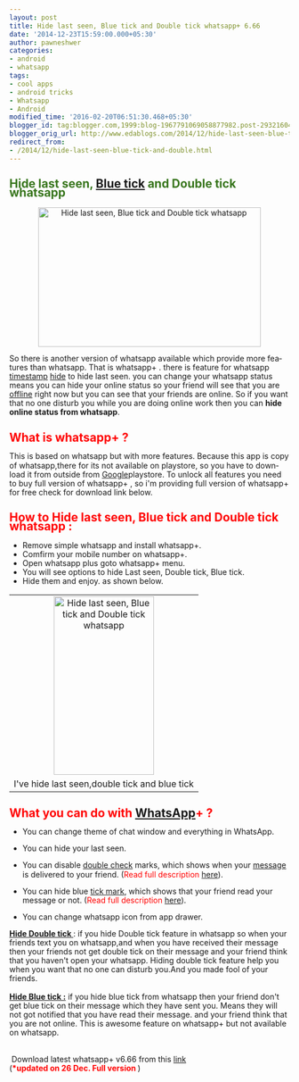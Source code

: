 ```yaml
---
layout: post
title: Hide last seen, Blue tick and Double tick whatsapp+ 6.66
date: '2014-12-23T15:59:00.000+05:30'
author: pawneshwer
categories:
- android
- whatsapp
tags:
- cool apps
- android tricks
- Whatsapp
- Android
modified_time: '2016-02-20T06:51:30.468+05:30'
blogger_id: tag:blogger.com,1999:blog-1967791069058877982.post-2932160428079173652
blogger_orig_url: http://www.edablogs.com/2014/12/hide-last-seen-blue-tick-and-double.html
redirect_from:
- /2014/12/hide-last-seen-blue-tick-and-double.html
---
```


<div dir="ltr" style="text-align: left;"><div style="line-height: 115%; margin-bottom: 0.35cm;"><h2 style="text-align: left;"><span style="color: #38761d;"><span lang="en-US">Hide last seen, <a href="http://en.wikipedia.org/wiki/Bluetick_Coonhound" rel="wikipedia" target="_blank" title="Bluetick Coonhound">Blue tick</a> and Double tick whatsapp</span></span></h2><div style="clear: both; text-align: center;"><a href="http://www.trickspapa.com/wp-content/uploads/2014/12/Whatsapp-2BBlue-2BTick-2BNew-2BFeature.png" style="margin-left: 1em; margin-right: 1em;"><img alt="Hide last seen, Blue tick and Double tick whatsapp" border="0" src="http://www.trickspapa.com/wp-content/uploads/2014/12/Whatsapp-2BBlue-2BTick-2BNew-2BFeature.png" height="250" title="Hide last seen, Blue tick and Double tick whatsapp" width="400" /></a></div></div><div style="line-height: 115%; margin-bottom: 0.35cm;"><span lang="en-US">So there is another version of whatsapp available which provide more features than whatsapp. That is whatsapp+ . there is feature for whatsapp <a href="http://en.wikipedia.org/wiki/Timestamp" rel="wikipedia" target="_blank" title="Timestamp">timestamp</a> <a href="http://www.hide-city.com/" rel="homepage" target="_blank" title="Hide (musician)">hide</a> to hide last seen. you can change your whatsapp status means you can hide your online status so your friend will see that you are <a href="http://en.wikipedia.org/wiki/Online_and_offline" rel="wikipedia" target="_blank" title="Online and offline">offline</a> right now but you can see that your friends are online. So if you want that no one disturb you while you are doing online work then you can <b>hide online status from whatsapp</b>.</span></div><div style="line-height: 115%; margin-bottom: 0.35cm;"><h2 style="text-align: left;"><span style="color: red;"><span lang="en-US">What is whatsapp+ ?</span></span></h2></div><div style="line-height: 115%; margin-bottom: 0.35cm;"><span lang="en-US">This is based on wh</span><span lang="en-US">a</span><span lang="en-US">t</span><span lang="en-US">s</span><span lang="en-US">app but with more features. Because this app is copy of whatsapp,there for its not available on playstore, so you have to download it from outside from </span><span lang="en-US"><a href="http://www.google.com/" rel="homepage" target="_blank" title="Google">Google</a></span><span lang="en-US">playstore. To unlock all features you need to buy full version of whatsapp+ , so i'm providing full version of whatsapp+ for free check for download link below.</span><br /><h2 style="text-align: left;"><span style="color: red;"><span lang="en-US">How to Hide last seen, Blue tick and Double tick whatsapp :</span></span></h2><ul style="text-align: left;"><li><span lang="en-US">Remove simple whatsapp and install whatsapp+.</span></li><li><span lang="en-US">Comfirm your mobile number on whatsapp+.</span></li><li><span lang="en-US">Open whatsapp plus goto whatsapp+ menu.</span></li><li><span lang="en-US">You will see options to hide Last seen, Double tick, Blue tick.</span></li><li><span lang="en-US">Hide them and enjoy. as shown below.</span><span lang="en-US">&nbsp;</span></li></ul><span lang="en-US"></span></div><div style="line-height: 115%; margin-bottom: 0.35cm;"><span lang="en-US"><table align="center" cellpadding="0" cellspacing="0" style="margin-left: auto; margin-right: auto; text-align: center;"><tbody><tr><td style="text-align: center;"><a href="http://www.trickspapa.com/wp-content/uploads/2014/12/ee88e6db-4451-4767-b35b-c27406b5880c.png" style="margin-left: auto; margin-right: auto;"><img alt="Hide last seen, Blue tick and Double tick whatsapp" border="0" src="http://www.trickspapa.com/wp-content/uploads/2014/12/ee88e6db-4451-4767-b35b-c27406b5880c.png" height="320" title="Hide last seen, Blue tick and Double tick whatsapp" width="180" /></a></td></tr><tr><td style="text-align: center;">I've hide last seen,double tick and blue tick</td></tr></tbody></table></span></div><div style="line-height: 115%; margin-bottom: 0.35cm;"><h2 style="text-align: left;"><span style="color: red;"><span lang="en-US">What you can do with <a href="http://whatsapp.com/" rel="homepage" target="_blank" title="WhatsApp">WhatsApp</a>+ ?</span></span></h2></div><div style="line-height: 115%; margin-bottom: 0.35cm;"><ul style="text-align: left;"><li><span lang="en-US">You can change theme of chat window and everything in WhatsApp.</span></li></ul></div><div style="line-height: 115%; margin-bottom: 0.35cm;"><ul style="text-align: left;"><li><span lang="en-US">You can hide your last seen.</span></li></ul></div><div style="line-height: 115%; margin-bottom: 0.35cm;"><ul style="text-align: left;"><li><span lang="en-US">You can disable <a href="http://en.wikipedia.org/wiki/Double_check" rel="wikipedia" target="_blank" title="Double check">double check</a> marks, which shows when your <a href="http://en.wikipedia.org/wiki/Message" rel="wikipedia" target="_blank" title="Message">message</a> is delivered to your friend. (<span style="color: red;">Read full description <a href="http://www.trickspapa.com/#double-tick">here</a></span>).</span></li></ul></div><div style="line-height: 115%; margin-bottom: 0.35cm;"><ul style="text-align: left;"><li><span lang="en-US">You can hide blue <a href="http://en.wikipedia.org/wiki/Tick_%28check_mark%29" rel="wikipedia" target="_blank" title="Tick (check mark)">tick mark</a>, which shows that your friend read your message or not. (<span style="color: red;">Read full description <a href="http://www.trickspapa.com/#blue-tick">here</a></span>).</span></li></ul></div><div style="line-height: 115%; margin-bottom: 0.35cm;"><ul style="text-align: left;"><li><span lang="en-US">You can change whatsapp icon from app drawer.</span></li></ul><span lang="en-US"><u><b><a name="double-tick">Hide Double tick </a></b></u>: if you hide Double tick feature in whatsapp so when your friends text you on whatsapp,and when you have received their message then your friends not get double tick on their message and your friend think that you haven't open your whatsapp. Hiding double tick feature help you when you want that no one can disturb you.And you made fool of your friends.</span><br /><br /><span lang="en-US"><u><b><a name="blue-tick">Hide Blue tick :</a></b></u> if you hide blue tick from whatsapp then your friend don't get blue tick on their message which they have sent you. Means they will not got notified that you have read their message. and your friend think that you are not online. This is awesome feature on whatsapp+ but not available on whatsapp.</span><br /><br /><br /><span lang="en-US">&nbsp;Download latest whatsapp+ v6.66 from this <a href="http://www.mediafire.com/download/bofod7kucb4d4u3/WA%2B666.apk" rel="nofollow" target="_blank">link</a></span><br /><span lang="en-US">(<span style="color: red;"><b>*updated on 26 Dec. Full version&nbsp;</b></span>)</span></div></div>